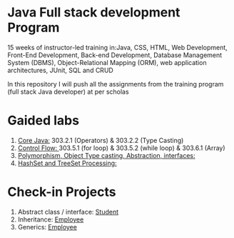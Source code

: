 # Java Full stack development Program
15 weeks of instructor-led training in:Java, CSS, HTML, Web Development, Front-End Development, Back-end Development, Database Management System (DBMS), Object-Relational Mapping (ORM), web application architectures, JUnit, SQL and CRUD 

In this repository I will push all the assignments from the training program (full stack Java developer) at per scholas

# Gaided labs
1. [Core Java:](https://github.com/noor188/303.2-GLAB) 303.2.1 (Operators) & 303.2.2 (Type Casting)
2. [Control Flow: ](https://github.com/noor188/GLAB-303.5) 303.5.1 (for loop) & 303.5.2 (while loop) & 303.6.1 (Array)
3. [Polymorphism, Object Type casting, Abstraction, interfaces: ](https://github.com/noor188/GLAB-303.10)
4. [HashSet and TreeSet Processing: ](https://github.com/noor188/Per_Scholas_repo/tree/main/GLAB/303.11.5-HashSet-and-TreeSet)


# Check-in Projects 
1. Abstract class / interface: [Student](https://github.com/noor188/Student)
2. Inheritance: [Employee](https://github.com/noor188/Employee-Managment)
3. Generics: [Employee](https://github.com/noor188/Generics-303.11) 

